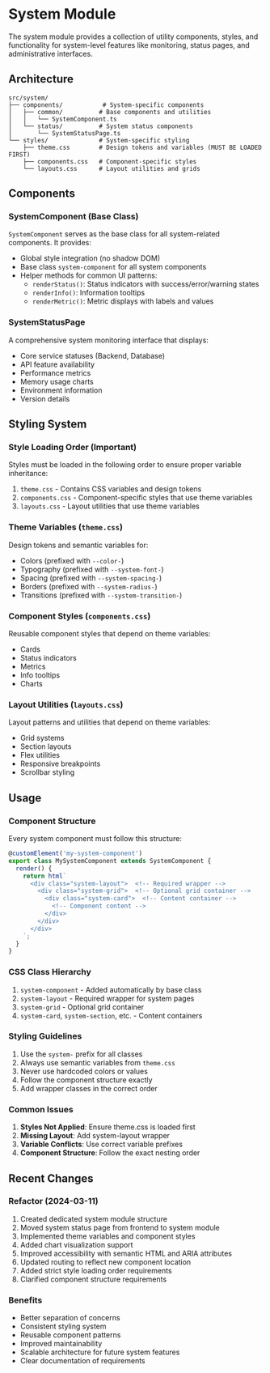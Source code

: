 # System Module

The system module provides a collection of utility components, styles, and functionality for system-level features like monitoring, status pages, and administrative interfaces.

## Architecture

```
src/system/
├── components/           # System-specific components
│   ├── common/          # Base components and utilities
│   │   └── SystemComponent.ts
│   └── status/          # System status components
│       └── SystemStatusPage.ts
└── styles/              # System-specific styling
    ├── theme.css        # Design tokens and variables (MUST BE LOADED FIRST)
    ├── components.css   # Component-specific styles
    └── layouts.css      # Layout utilities and grids
```

## Components

### SystemComponent (Base Class)

`SystemComponent` serves as the base class for all system-related components. It provides:

- Global style integration (no shadow DOM)
- Base class `system-component` for all system components
- Helper methods for common UI patterns:
  - `renderStatus()`: Status indicators with success/error/warning states
  - `renderInfo()`: Information tooltips
  - `renderMetric()`: Metric displays with labels and values

### SystemStatusPage

A comprehensive system monitoring interface that displays:

- Core service statuses (Backend, Database)
- API feature availability
- Performance metrics
- Memory usage charts
- Environment information
- Version details

## Styling System

### Style Loading Order (Important)

Styles must be loaded in the following order to ensure proper variable inheritance:

1. `theme.css` - Contains CSS variables and design tokens
2. `components.css` - Component-specific styles that use theme variables
3. `layouts.css` - Layout utilities that use theme variables

### Theme Variables (`theme.css`)

Design tokens and semantic variables for:
- Colors (prefixed with `--color-`)
- Typography (prefixed with `--system-font-`)
- Spacing (prefixed with `--system-spacing-`)
- Borders (prefixed with `--system-radius-`)
- Transitions (prefixed with `--system-transition-`)

### Component Styles (`components.css`)

Reusable component styles that depend on theme variables:
- Cards
- Status indicators
- Metrics
- Info tooltips
- Charts

### Layout Utilities (`layouts.css`)

Layout patterns and utilities that depend on theme variables:
- Grid systems
- Section layouts
- Flex utilities
- Responsive breakpoints
- Scrollbar styling

## Usage

### Component Structure

Every system component must follow this structure:

```typescript
@customElement('my-system-component')
export class MySystemComponent extends SystemComponent {
  render() {
    return html`
      <div class="system-layout">  <!-- Required wrapper -->
        <div class="system-grid">  <!-- Optional grid container -->
          <div class="system-card">  <!-- Content container -->
            <!-- Component content -->
          </div>
        </div>
      </div>
    `;
  }
}
```

### CSS Class Hierarchy

1. `system-component` - Added automatically by base class
2. `system-layout` - Required wrapper for system pages
3. `system-grid` - Optional grid container
4. `system-card`, `system-section`, etc. - Content containers

### Styling Guidelines

1. Use the `system-` prefix for all classes
2. Always use semantic variables from `theme.css`
3. Never use hardcoded colors or values
4. Follow the component structure exactly
5. Add wrapper classes in the correct order

### Common Issues

1. **Styles Not Applied**: Ensure theme.css is loaded first
2. **Missing Layout**: Add system-layout wrapper
3. **Variable Conflicts**: Use correct variable prefixes
4. **Component Structure**: Follow the exact nesting order

## Recent Changes

### Refactor (2024-03-11)

1. Created dedicated system module structure
2. Moved system status page from frontend to system module
3. Implemented theme variables and component styles
4. Added chart visualization support
5. Improved accessibility with semantic HTML and ARIA attributes
6. Updated routing to reflect new component location
7. Added strict style loading order requirements
8. Clarified component structure requirements

### Benefits

- Better separation of concerns
- Consistent styling system
- Reusable component patterns
- Improved maintainability
- Scalable architecture for future system features
- Clear documentation of requirements
